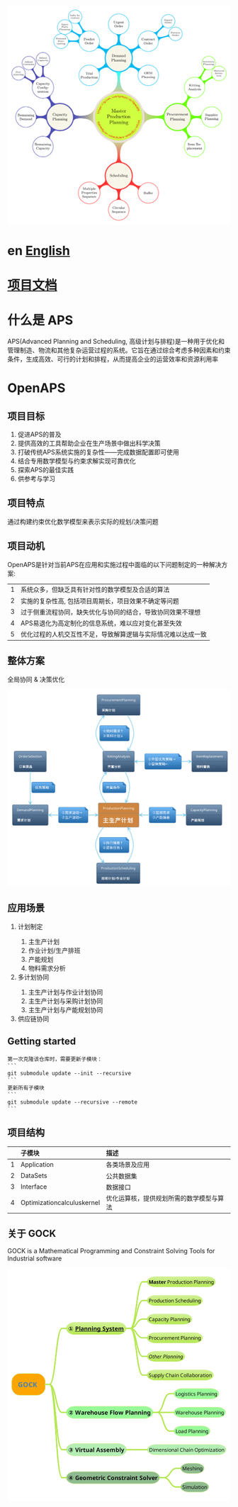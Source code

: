 
![计划体系](Docs/images/planning_system.png)

# en [English](README.en.md)
# [项目文档](Docs/OpenAPS.pdf)

# 什么是 APS
APS(Advanced Planning and Scheduling, 高级计划与排程)是一种用于优化和管理制造、物流和其他复杂运营过程的系统。它旨在通过综合考虑多种因素和约束条件，生成高效、可行的计划和排程，从而提高企业的运营效率和资源利用率

# OpenAPS
## 项目目标

<ol>
    <li>促进APS的普及</li>
    <li>提供高效的工具帮助企业在生产场景中做出科学决策</li>
    <li>打破传统APS系统实施的复杂性——完成数据配置即可使用</li>
    <li>结合专用数学模型与约束求解实现可靠优化</li>
    <li>探索APS的最佳实践</li>
    <li>供参考与学习</li>
</ol>

## 项目特点
通过构建约束优化数学模型来表示实际的规划/决策问题

## 项目动机
OpenAPS是针对当前APS在应用和实施过程中面临的以下问题制定的一种解决方案:

|   |                                                                   |
|:--|:------------------------------------------------------------------|
| 1 | 系统众多，但缺乏具有针对性的数学模型及合适的算法                  |
| 2 | 实施的复杂性高, 包括项目周期长，项目效果不确定等问题              |
| 3 | 过于侧重流程协同，缺失优化与协同的结合，导致协同效果不理想        |
| 4 | APS易退化为高定制化的信息系统，难以应对变化甚至失效 |
| 5 | 优化过程的人机交互性不足，导致解算逻辑与实际情况难以达成一致      |

## 整体方案
全局协同 & 决策优化

![计划体系的协同方案](Docs/images/collaboration_approach.png)

## 应用场景
<ol>
    <li>计划制定</li>
    <ol>
        <li>主生产计划</li>
        <li>作业计划/生产排班</li>
        <li>产能规划</li>
        <li>物料需求分析</li>
    </ol>
    <li>多计划协同</li>
    <ol>
        <li>主生产计划与作业计划协同</li>
        <li>主生产计划与采购计划协同</li>
        <li>主生产计划与产能规划协同</li>
    </ol>
    <li>供应链协同</li>
</ol>

## Getting started
    第一次克隆该仓库时，需要更新子模块：
    ```
    git submodule update --init --recursive
    ```
    更新所有子模块
    ```
    git submodule update --recursive --remote
    ```

## 项目结构
|   | 子模块                     | 描述                                     |
|:--|:---------------------------|:-----------------------------------------|
| 1 | Application                | 各类场景及应用                           |
| 2 | DataSets                   | 公共数据集                               |
| 3 | Interface                  | 数据接口                                 |
| 4 | Optimizationcalculuskernel | 优化运算核，提供规划所需的数学模型与算法 |

## 关于 GOCK

GOCK is a Mathematical Programming and Constraint Solving Tools for Industrial software

![gock](Docs/images/gock.png)
